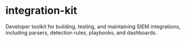 # integration-kit
Developer toolkit for building, testing, and maintaining SIEM integrations, including parsers, detection rules, playbooks, and dashboards.
